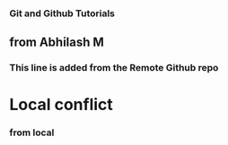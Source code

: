 ### Git and Github Tutorials

## from Abhilash M

### This line is added from the Remote Github repo
# Local conflict
### from local
